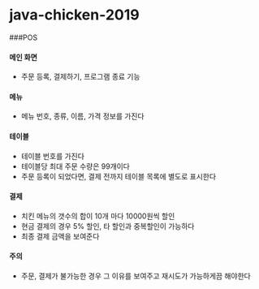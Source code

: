 # java-chicken-2019
###POS
#### 메인 화면
* 주문 등록, 결제하기, 프로그램 종료 기능

#### 메뉴
* 메뉴 번호, 종류, 이름, 가격 정보를 가진다 

#### 테이블
* 테이블 번호를 가진다
* 테이블당 최대 주문 수량은 99개이다
* 주문 등록이 되었다면, 결제 전까지 테이블 목록에 별도로 표시한다

#### 결제
* 치킨 메뉴의 갯수의 합이 10개 마다 10000원씩 할인
* 현금 결제의 경우 5% 할인, 타 할인과 중복할인이 가능하다
* 최종 결제 금액을 보여준다

#### 주의
* 주문, 결제가 불가능한 경우 그 이유를 보여주고 재시도가 가능하게끔 해야한다
